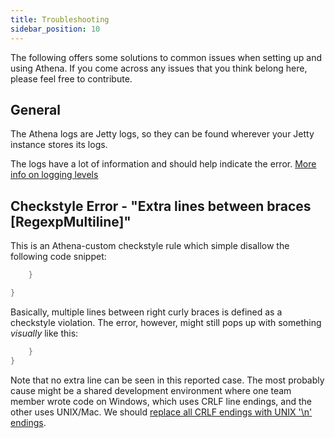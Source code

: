 ```yaml
---
title: Troubleshooting
sidebar_position: 10
---
```


[//]: # (Copyright 2024 Paion Data)

[//]: # (Licensed under the Apache License, Version 2.0 &#40;the "License"&#41;;)
[//]: # (you may not use this file except in compliance with the License.)
[//]: # (You may obtain a copy of the License at)

[//]: # (    http://www.apache.org/licenses/LICENSE-2.0)

[//]: # (Unless required by applicable law or agreed to in writing, software)
[//]: # (distributed under the License is distributed on an "AS IS" BASIS,)
[//]: # (WITHOUT WARRANTIES OR CONDITIONS OF ANY KIND, either express or implied.)
[//]: # (See the License for the specific language governing permissions and)
[//]: # (limitations under the License.)

The following offers some solutions to common issues when setting up and using Athena. If you come across any issues
that you think belong here, please feel free to contribute.

General
-------

The Athena logs are Jetty logs, so they can be found wherever your Jetty instance stores its logs.

The logs have a lot of information and should help indicate the error.
[More info on logging levels](logging-guidelines.md)

Checkstyle Error - "Extra lines between braces [RegexpMultiline]"
-----------------------------------------------------------------

This is an Athena-custom checkstyle rule which simple disallow the following code snippet:

```java
    }

}
```

Basically, multiple lines between right curly braces is defined as a checkstyle violation. The error, however, might
still pops up with something _visually_ like this:

```java
    }
}
```

Note that no extra line can be seen in this reported case. The most probably cause might be a shared development
environment where one team member wrote code on Windows, which uses CRLF line endings, and the other uses UNIX/Mac.
We should [replace all CRLF endings with UNIX '\n' endings](https://stackoverflow.com/a/50765523/14312712).
